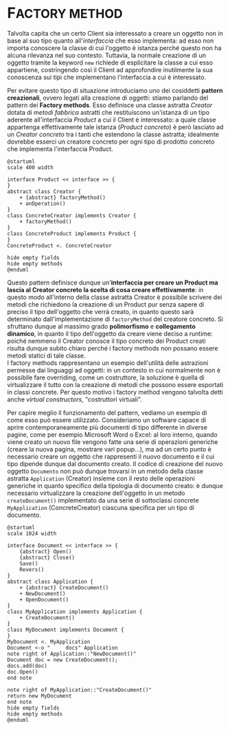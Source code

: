 # <big>F</big>ACTORY METHOD

Talvolta capita che un certo Client sia interessato a creare un oggetto non in base al suo tipo quanto all'_interfaccia_ che esso implementa: ad esso non importa conoscere la classe di cui l'oggetto è istanza perché questo non ha alcuna rilevanza nel suo contesto.
Tuttavia, la normale creazione di un oggetto tramite la keyword `new` richiede di esplicitare la classe a cui esso appartiene, costringendo così il Client ad approfondire inutilmente la sua conoscenza sui tipi che implementano l'interfaccia a cui è interessato.

Per evitare questo tipo di situazione introduciamo uno dei cosiddetti __pattern creazionali__, ovvero legati alla creazione di oggetti: stiamo parlando del pattern dei __Factory methods__.
Esso definisce una classe astratta _Creator_ dotata di _metodi fabbrica_ astratti che restituiscono un'istanza di un tipo aderente all'interfaccia _Product_ a cui il Client è interessato: a quale classe appartenga effettivamente tale istanza (_Product concreto_) è però lasciato ad un _Creator concreto_ tra i tanti che estendono la classe astratta; idealmente dovrebbe esserci un creatore concreto per ogni tipo di prodotto concreto che implementa l'interfaccia Product.

```plantuml
@startuml
scale 400 width

interface Product << interface >> {
}
abstract class Creator {
    + {abstract} factoryMethod()
    + anOperation()
}
class ConcreteCreator implements Creator {
    + factoryMethod()
}
class ConcreteProduct implements Product {
}
ConcreteProduct <. ConcreteCreator

hide empty fields
hide empty methods
@enduml
```

Questo pattern definisce dunque un'__interfaccia per creare un Product ma lascia al Creator concreto la scelta di cosa creare effettivamente__: in questo modo all'interno della classe astratta Creator è possibile scrivere dei metodi che richiedono la creazione di un Product pur senza sapere di preciso il tipo dell'oggetto che verrà creato, in quanto questo sarà determinato dall'implementazione di `factoryMethod` del creatore concreto.
Si sfruttano dunque al massimo grado __polimorfismo__ e __collegamento dinamico__, in quanto il tipo dell'oggetto da creare viene deciso a runtime: poiché nemmeno il Creator conosce il tipo concreto dei Product creati risulta dunque subito chiaro perché i factory methods non possano essere metodi statici di tale classe. \
I factory methods rappresentano un esempio dell'utilità delle astrazioni permesse dai linguaggi ad oggetti: in un contesto in cui normalmente non è possibile fare overriding, come un costruttore, la soluzione è quella di virtualizzare il tutto con la creazione di metodi che possono essere esportati in classi concrete.
Per questo motivo i factory method vengono talvolta detti anche _virtual constructors_, "costruttori virtuali".

Per capire meglio il funzionamento del pattern, vediamo un esempio di come esso può essere utilizzato.
Consideriamo un software capace di aprire contemporaneamente più documenti di tipo differente in diverse pagine, come per esempio Microsoft Word o Excel: al loro interno, quando viene creato un nuovo file vengono fatte una serie di operazioni generiche (creare la nuova pagina, mostrare vari popup...), ma ad un certo punto è necessario creare un oggetto che rappresenti il nuovo documento e il cui tipo dipende dunque dal documento creato.
Il codice di creazione del nuovo oggetto `Documento` non può dunque trovarsi in un metodo della classe astratta `Application` (Creator) insieme con il resto delle operazioni generiche in quanto specifico della tipologia di documento creato: è dunque necessario virtualizzare la creazione dell'oggetto in un metodo `createDocument()` implementato da una serie di sottoclassi concrete `MyApplication` (ConcreteCreator) ciascuna specifica per un tipo di documento.

```plantuml
@startuml
scale 1024 width

interface Document << interface >> {
    {abstract} Open()
    {abstract} Close()
    Save()
    Revers()
}
abstract class Application {
    + {abstract} CreateDocument()
    + NewDocument()
    + OpenDocument()
}
class MyApplication implements Application {
    + CreateDocument()
}
class MyDocument implements Document {
}
MyDocument <. MyApplication
Document <-o "     docs" Application
note right of Application::"NewDocument()"
Document doc = new CreateDocument();
docs.add(doc)
doc.Open()
end note

note right of MyApplication::"CreateDocument()"
return new MyDocument
end note
hide empty fields
hide empty methods
@enduml
```
